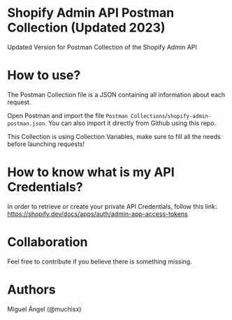 # Shopify Admin API Postman Collection (Updated 2023)

Updated Version for Postman Collection of the Shopify Admin API

# How to use?

The Postman Collection file is a JSON containing all information about each request.

Open Postman and import the file `Postman Collections`/`shopify-admin-postman.json`.
You can also import it directly from Github using this repo.

This Collection is using Collection Variables, make sure to fill all the needs before launching requests!

# How to know what is my API Credentials?

In order to retrieve or create your private API Credentials, follow this link:
https://shopify.dev/docs/apps/auth/admin-app-access-tokens

# Collaboration

Feel free to contribute if you believe there is something missing.

# Authors
Miguel Ángel (@muchisx)
